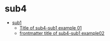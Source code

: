 # sub4
<!--- Generate by gomdtoc start --->
  - [sub1](sub1)
     - [Title of sub4-sub1 example 01](sub1/example01.md)
     - [frontmatter title of sub4-sub1 example02](sub1/example02.md)
<!--- Generate by gomdtoc end --->







